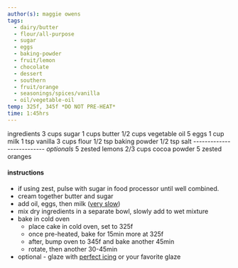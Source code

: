```yaml
---
author(s): maggie owens
tags:
  - dairy/butter
  - flour/all-purpose
  - sugar
  - eggs
  - baking-powder
  - fruit/lemon
  - chocolate
  - dessert
  - southern
  - fruit/orange
  - seasonings/spices/vanilla
  - oil/vegetable-oil
temp: 325f, 345f *DO NOT PRE-HEAT*
time: 1:45hrs
---
```

ingredients
	3    cups    sugar
	1    cups    butter
	1/2  cups    vegetable oil
	5            eggs
	1    cup     milk
	1    tsp     vanilla
	3    cups    flour
	1/2  tsp     baking powder
	1/2  tsp     salt
	--------------------------
	*optionals*
	5    zested  lemons
	2/3  cups    cocoa powder
	5    zested  oranges

#### instructions
- if using zest, pulse with sugar in food processor until well combined.
- cream together butter and sugar
- add oil, eggs, then milk (<u>very slow</u>)
- mix dry ingredients in a separate bowl, slowly add to wet mixture
- bake in cold oven
	- place cake in cold oven, set to 325f
	- once pre-heated, bake for 15min more at 325f
	- after, bump oven to 345f and bake another 45min
	- rotate, then another 30-45min
- optional - glaze with [perfect icing](perfect%20icing.md) or your favorite glaze